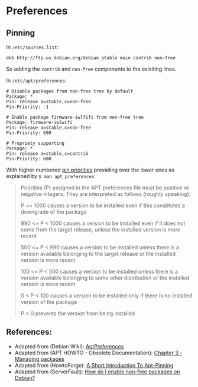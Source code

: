 # Preferences

## Pinning

In `/etc/sources.list`:

```shell
deb http://ftp.us.debian.org/debian stable main contrib non-free
```

So adding the `contrib` and `non-free` components to the exisiting lines.

In `/etc/apt/preferences`:

```shell
# Disable packages from non-free tree by default
Package: *
Pin: release a=stable,c=non-free
Pin-Priority: -1

# Enable package firmware-iwlfifi from non-free tree
Package: firmware-iwlwifi
Pin: release a=stable,c=non-free
Pin-Priority: 600

# Propriety supporting
Package: *
Pin: release a=stable,c=contrib
Pin-Priority: 600
```

With higher numbered [pin priorities][3] prevailing over the lower ones as explained by `$ man apt_preferences`:

> Priorities (P) assigned in the APT preferences file must be positive or negative integers. They are interpreted as follows (roughly speaking):
>
>  P >= 1000
>     causes a version to be installed even if this constitutes a downgrade of the package
>
> 990 <= P < 1000
>     causes a version to be installed even if it does not come from the target release, unless the installed version is more recent
>
> 500 <= P < 990
>     causes a version to be installed unless there is a version available belonging to the target release or the installed version is more recent
>
> 100 <= P < 500
>     causes a version to be installed unless there is a version available belonging to some other distribution or the installed version is more recent
>
> 0 < P < 100
>     causes a version to be installed only if there is no installed version of the package
>
> P < 0
>     prevents the version from being installed


## References:

- Adapted from (Debian Wiki): [AptPreferences][1]
- Adapted from (APT HOWTO - Obsolete Documentation): [Chapter 3 - Managing packages][2]
- Adapted from (HowtoForge): [A Short Introduction To Apt-Pinning][3]
- Adapted from (ServerFault): [How do I enable non-free packages on Debian?][4]

<!-- REFERENCES -->

[1]:https://wiki.debian.org/AptPreferences
[2]:https://www.debian.org/doc/manuals/apt-howto/ch-apt-get.en.html
[3]:https://www.howtoforge.com/a-short-introduction-to-apt-pinning
[4]:http://serverfault.com/a/580700/372187
